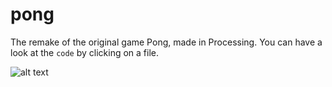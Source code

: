 # pong

The remake of the original game Pong, made in Processing.
You can have a look at the `code` by clicking on a file.

![alt text](https://image.prntscr.com/image/rxxDdGyUQIiWWromZMDpCw.png)
